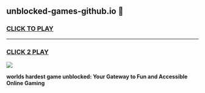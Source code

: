 
## unblocked-games-github.io 👋
<h3>
<a href="https://premium.freeplayer.one?title=unblocked-games-github.io&ref=14F">CLICK TO PLAY</a></h3>
<hr>

<h3>
<a href="https://premium.freeplayer.one?title=unblocked-games-github.io&ref=14F">CLICK 2 PLAY</a>
  
</h3>

<a href="https://premium.freeplayer.one?title=unblocked-games-github.io&ref=12F/"><img src="https://clearcache.store/games.png"></a>


**worlds hardest game unblocked: Your Gateway to Fun and Accessible Online Gaming**
